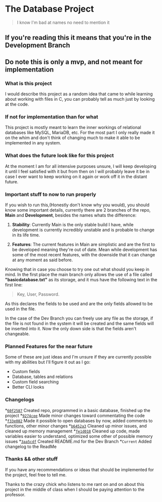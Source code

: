 # The Database Project

> I know I'm bad at names no need to mention it

## **If you're reading this it means that you're in the Development Branch**

## **Do note this is only a mvp, and not meant for implementation**

### What is this project

I would describe this project as a random idea that came to while learning about working with files in C, you can probably tell as much just by looking at the code.

### If not for implementation than for what

This project is mostly meant to learn the inner workings of relational databases like MySQL, MariaDB, etc. For the most part I only really made it on the whim and don't think of changing much to make it able to be implemented in any system.

### What does the future look like for this project

At the moment I am for all intensive purposes unsure, I will keep developing it until I feel satisfied with it but from then on I will probably leave it be in case I ever want to keep working on it again or work off it in the distant future.

### Important stuff to now to run properly

If you wish to run this,(Honestly don't know why you would), you should know some important details, currently there are 2 branches of the repo, **Main** and **Development**, besides the names whats the difference:

1. **Stability**:
Currently Main is the only stable build I have, while development is currently incredibly unstable and is probable to change in its life time.

2. **Features**:
The current features in Main are simplistic and are the first to be developed meaning they're out of date. Mean while development has some of the most recent features, with the downside that it can change at any moment as said before.

Knowing that in case you choose to try one out what should you keep in mind. In the first place the main branch only allows the use of a file called **"basicdatabase.txt"** as its storage, and it mus have the following text in the first line:

> Key, User, Password.

As this declares the fields to be used and are the only fields allowed to be used in the file.

In the case of the Dev Branch you can freely use any file as the storage, if the file is not found in the system it will be created and the same fields will be inserted into it. Now the only down side is that the fields aren't changeable.

### Planned Features for the near future

Some of these are just ideas and I'm unsure if they are currently possible with my abilities but I'll figure it out as I go:

- Custom fields
- Database, tables and relations
- Custom field searching
- Better CLI looks

### Changelogs

*[`60f2587`](https://github.com/EfrenDaMo/DatabaseProyect/commit/60f2587b0c327275453a27d4aa31521f46be6a09) Created repo, programmed in a basic database, finished up the project
*[`9274cee`](https://github.com/EfrenDaMo/DatabaseProyect/commit/9274ceec72b11ca8b42180086ad14aafd6e1c7b5) Made minor changes toward commentating the code
*[`f33e082`](https://github.com/EfrenDaMo/DatabaseProyect/commit/f33e082e987a0b235268d41b03a74a76ef7ae8ac) Made it possible to open databases by now, added comments to functions, other minor changes
*[`b6452a3`](https://github.com/EfrenDaMo/DatabaseProyect/commit/b6452a37e8fda66f6498da95e7c9f41465aaf654) Cleaned up minor issues, and cleaned up memory management
*[`fe1d018`](https://github.com/EfrenDaMo/DatabaseProyect/commit/fe1d0186ab3f42d3e837f60e6cc877a9454b56d1) Cleaned up code, made variables easier to understand, optimized some other of possible memory issues
*[`3aa5cdf`](https://github.com/EfrenDaMo/DatabaseProyect/commit/3aa5cdf3ef44478f88c94dcf6576d81fba16f36e) Created README.md for the Dev Branch
*`Current` Added changelog to the ReadMe

### Thanks && other stuff

If you have any recommendations or ideas that should be implemented for the project, feel free to tell me.

Thanks to the crazy chick who listens to me rant on and on about this project in the middle of class when I should be paying attention to the professor.
